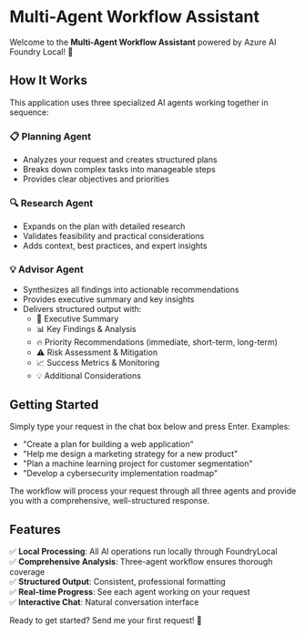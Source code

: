 # Multi-Agent Workflow Assistant

Welcome to the **Multi-Agent Workflow Assistant** powered by Azure AI Foundry Local! 🚀

## How It Works

This application uses three specialized AI agents working together in sequence:

### 📋 Planning Agent
- Analyzes your request and creates structured plans
- Breaks down complex tasks into manageable steps
- Provides clear objectives and priorities

### 🔍 Research Agent  
- Expands on the plan with detailed research
- Validates feasibility and practical considerations
- Adds context, best practices, and expert insights

### 💡 Advisor Agent
- Synthesizes all findings into actionable recommendations
- Provides executive summary and key insights
- Delivers structured output with:
  - 🎯 Executive Summary
  - 📊 Key Findings & Analysis
  - 🔥 Priority Recommendations (immediate, short-term, long-term)
  - ⚠️ Risk Assessment & Mitigation
  - 📈 Success Metrics & Monitoring
  - 💡 Additional Considerations

## Getting Started

Simply type your request in the chat box below and press Enter. Examples:

- "Create a plan for building a web application"
- "Help me design a marketing strategy for a new product"
- "Plan a machine learning project for customer segmentation"
- "Develop a cybersecurity implementation roadmap"

The workflow will process your request through all three agents and provide you with a comprehensive, well-structured response.

## Features

✅ **Local Processing**: All AI operations run locally through FoundryLocal  
✅ **Comprehensive Analysis**: Three-agent workflow ensures thorough coverage  
✅ **Structured Output**: Consistent, professional formatting  
✅ **Real-time Progress**: See each agent working on your request  
✅ **Interactive Chat**: Natural conversation interface

Ready to get started? Send me your first request! 💬